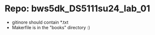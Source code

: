  # Repo: bws5dk_DS5111su24_lab_01
- gitinore should contain *.txt  
- Makerfile is in the "books" directory :)

